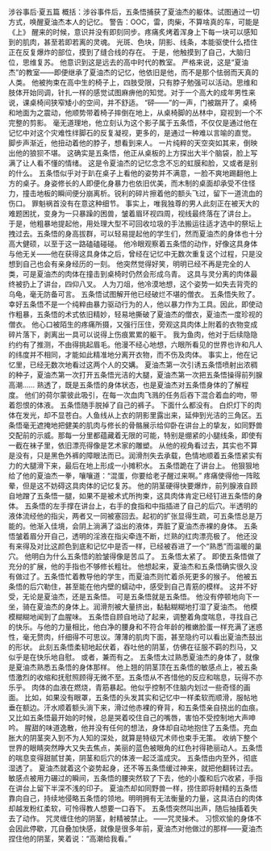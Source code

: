 
涉谷事后·夏五篇
概括：涉谷事件后，五条悟捕获了夏油杰的躯体。试图通过一切方式，唤醒夏油杰本人的记忆。
警告：OOC，雷，肉柴，不算啥真的车，可能是《上》
醒来的时候，意识并没有即刻同步。疼痛炙烤着浑身上下每一块可以感知到的肌肉，甚至若即若离的灵魂。
光斑、色块，阴影、线条，本能驱使什么捂住正在反复爆炸的部位，摸到了缝合线的存在。
于是，他触摸到了自己，大脑归位，思维复苏。
他意识到这是远去的高中时代的教室。
严格来说，这是“夏油杰”的教室——即便继承了夏油杰的记忆，他依旧是他，而不是那个怯弱而天真的人类。
他被拘束在高中生的椅子上，四肢受限，只有脖子勉强可以活动。思维和肢体开始同调，针扎一样的感觉试图麻痹他的知觉。对于一个高大的成年男性来说，课桌椅间狭窄矮小的空间，并不舒适。
“砰——”的一声，门被踹开了。桌椅和地面为之震动，他顺势带着椅子摔倒在地上，从桌椅脚的丛林中，窥视到一个不完整的剪影。
毫无道理地，他立刻认为这个影子属于五条悟，不仅仅是通过他在记忆中对这个灾难性绊脚石的反复凝视，更多的，是通过一种难以言喻的直觉。
脚步声渐近，他扭动着他的脖子，想看到来人。
一片纯粹的天空突如其来，倒映出他的狼狈不堪。
这确实是五条悟，他正从桌板的上方探出大半个脑袋，脸上写满了让人看不懂的情绪。
这是令夏油杰的记忆念念不忘的虹膜和脸，又或者是别的什么。
五条悟似乎对于趴在桌子上看他的姿势并不满意，一脸不爽地踢翻他上方的桌子。身姿修长的人即便化身暴力也依旧优美，而木制的桌面却承受不住怪力，撞击地板的瞬间便分崩离析。锐利的碎片擦着他的额头飞过，留下一道流血的伤口。
罪魁祸首没有在意这种细节。
事实上，唯我独尊的男人此刻正在被天大的难题困扰，变身为一只暴躁的困兽，皱着眉环视四周，视线最终落在了讲台上。
于是，他粗暴地提起他，用处理大型不可回收垃圾的手法搬运往适才选中的祭坛上拽过去。五条悟的身高拔群，可以轻易提起他的学生们，然而夏油杰的身体也十分高大健硕，以至于这一路磕磕碰碰。
他冷眼观察着五条悟的动作，好像这具身体与他无关——他在获得这具身体之后，曾经在记忆中无数次重复这个过程，只是没想到自己也会有亲身经历的一刻。
他突然觉得好笑，明明已经不再是完全的人类，可是夏油杰的肉体在撞击到桌椅时仍然会形成乌青。
这具与灵分离的肉体最终被扔上了讲台，四仰八叉。
人为刀俎，他冷漠地想，这个姿势一如失去背壳的乌龟，毫无防备可言。
五条悟试图解开他已经破烂不堪的僧衣。
五条悟失败了。
幸好五条悟不是一个纯粹由暴力驱动行为的人，他以暴力作为工具。因此，即使动作粗暴，五条悟的术式依旧精妙，轻易地撕破了夏油杰的僧衣，夏油杰一度珍视的僧衣。
他心口被陌生的疼痛所摄，又强行压住，旁观这具肉体上附着的衣物变成碎片落下，剥离出一具可以说得上伤痕累累的躯干。
我为鱼肉，他对于后续隐隐约约有了推测，不由得挑起眉毛。他漫不经心地想，六眼所看见的世界也许和凡人的纬度并不相同，才能如此精准地分离开衣物，而不伤及肉体。
事实上，他在记忆里，已经无数次地看过这两个人的交媾。
夏油杰第一次引诱五条悟喷射出浓稠的种子，夏油杰第一次打开五条悟光洁的大腿，夏油杰第一次把五条悟操得前列腺高潮……
熟透了，既是五条悟的身体状态，也是夏油杰对五条悟身体的了解程度。
他们的荷尔蒙彼此吸引，在每一次血肉飞溅的任务后吞下混合着血的吻，带着怨恨的体液。
五条悟随手脱掉了自己的裤子。
下面什么都没有。
白炽灯下的肉体在发光，却不显苍白。人鱼线从上衣的阴影里露出来，延伸到光洁的三角区。五条悟毫无遮掩地把健美的肌肉与修长的骨骼展示给仰卧在讲台上的挚友，如同野兽交配前的示威。那每一分里都蕴藏着无限的可能，特别是绷紧的小腿线条，即使有一截在袜子里，依旧漂亮得像是艺术家的雕塑。
从他的视角看过去，其实也不算是没有，只是黑色外裤的障眼法而已。润滑剂失去承载，色情地顺着五条悟紧实有力的大腿滑下来，最后在地上形成一小摊积水。
五条悟跪在了讲台上。
他狠狠地给了他的夏油杰一拳，嚷嚷道：“混蛋，你要给老子醒过来啊。”
疼痛使得他一阵眩晕，但是这不妨碍这具肉体的记忆复苏。
他的阴茎硬得快要爆炸，前列腺液自顾自地蹭了五条悟一腿，如果不是被术式所拘束，这具肉体肯定已经钉进五条悟的身体。
五条悟的左手撑在讲台上，右手的食指和中指插进了自己的后穴。半透明的液体流经他的指尖，两者又一同被塞回去。起初的扩张显得生疏，可五条悟总是万能的。他渐入佳境，会阴上淌满了溢出的液体，弄脏了夏油杰赤裸的身体。
五条悟皱着眉分开自己，透明的淫液在指尖牵连不断，烂熟的红肉漂亮极了。
他还没有来得及对比这颜色到底和记忆中是否一样，已经被吞进了一个“熟悉”而温暖的巢穴。
他明白为什么五条悟的脸皱得像是苦瓜了。
五条悟太紧了。
即使五条悟做了充分的扩展，他的手指也不够修长粗壮。
他想起来，夏油杰和五条悟确实很久没有做过了。五条悟忙着教导他的学生，而夏油杰则忙着杀死更多的猴子。
他被五条悟的后穴勒住，甚至能在他内壁的蠕动中，感受到自己青筋的模样。
这并不好受，无论是夏油杰，还是五条悟。
可是五条悟就是五条悟。
他没有停顿地向下一坐，骑在夏油杰的身体上。润滑剂被大量挤出，黏黏糊糊地打湿了夏油杰。
他模模糊糊地闻到了血腥味。
五条悟自顾自地动了起来，调整着角度喘息，寻找自己的快乐。与他的力量相比，他白净的腰身和不符合年龄的稚嫩脸蛋一样充满了迷惑性，毫无赘肉，纤细得不可思议。薄薄的肌肉下面，甚至隐约可以看出夏油杰鼓出的形状。
此刻五条悟柔韧地起伏着，吞吐他的阴茎，仿佛在征服不羁的烈马，又似乎是在快乐地自慰。
或者，兼而有之。
五条悟太过熟悉夏油杰的身体了，就像是夏油杰熟悉五条悟的身体那样。
他上翘的阴茎顶在五条悟的敏感点上，被五条悟激烈的收缩和抚慰照顾得无微不至。五条悟从不吝惜他的反应和喘息，玩得不亦乐乎。
肉体的血液在燃烧，青筋暴起。他似乎控制不住脑内划过一些奇怪的画面。
比如，如果没有眼罩，五条悟的头发其实和记忆中一样柔软而顺滑，服帖地垂在额边。汗水顺着额头淌下来，滑过他赤裸的脊背，和五条悟亲自挠出的血痕。
又比如五条悟最开始的时候，总是哭着咬住自己的嘴唇，害怕不受控制地大声呻吟。
腥甜的味道逸散，他并没有任何的想法，身体却自动地抱住了五条悟。充血胀大的阴茎突入到不为人知的深处，就算是特级咒术师也束手无策。
收纳下整个世界的眼睛突然睁大又失去焦点，美丽的蓝色被眼角的红色衬得艳丽动人。五条悟的喘息变得甜腻甘美，阴茎和后穴的体液一起泛滥成灾。
五条悟由内至外，彻底湿透了。
夏油杰就着这个姿势起身，还不等五条悟缓过神来，就把他翻转过去。
敏感点被用力碾过的瞬间，五条悟的腰突然软了下去，他的小腹和后穴收紧，手指在讲台上留下半深不浅的印子。
夏油杰却如同野兽一样，捞住即将射精的五条悟靠向自己，持续地侵略五条悟的领地。明明拥有无法衡量的力量，这具洁白的肉体却越发粉红柔软，可怜得教人想要一口吞下。
五条悟突然叫出声，随后抽搐着失去了动作。
咒灵缠住他的阴茎，射精被禁止。
——咒灵操术。
习惯欢愉的身体不会因此停歇，兀自叠加快感，就像是很多年前，夏油杰对他做过的那样——夏油杰捏住他的阴茎，笑着说：“高潮给我看。”
